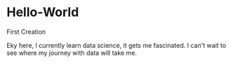 # Hello-World
First Creation

Eky here, I currently learn data science, it gets me fascinated. I can't wait to see where my journey with data will take me.
